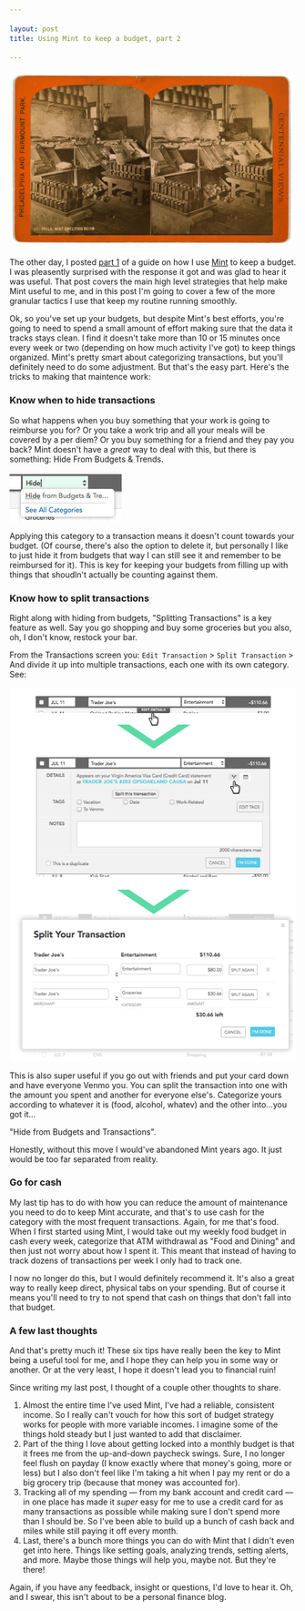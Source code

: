 ```yaml
---

layout: post
title: Using Mint to keep a budget, part 2

---
```

<a title="Philadelphia Mint smelting room (Library of Congress)" href="https://www.loc.gov/resource/ppmsca.09415/"><img class="framed" src="/img/2015/minty-fresh-2/smelting-room.jpg" alt="Philadelphia Mint smelting room (Library of Congress)"></a>

The other day, I posted [part 1](/minty-fresh) of a guide on how I use [Mint](http://mint.com) to keep a budget. I was pleasently surprised with the response it got and was glad to hear it was useful. That post covers the main high level strategies that help make Mint useful to me, and in this post I'm going to cover a few of the more granular tactics I use that keep my routine running smoothly. 
 
<!--more-->

Ok, so you've set up your budgets, but despite Mint's best efforts, you're going to need to spend a small amount of effort making sure that the data it tracks stays clean. I find it doesn't take more than 10 or 15 minutes once every week or two (depending on how much activity I've got) to keep things organized. Mint's pretty smart about categorizing transactions, but you'll definitely need to do some adjustment. But that's the easy part. Here's the tricks to making that maintence work:

### Know when to hide transactions
So what happens when you buy something that your work is going to reimburse you for? Or you take a work trip and all your meals will be covered by a per diem? Or you buy something for a friend and they pay you back? Mint doesn't have a *great* way to deal with this, but there is something: Hide From Budgets & Trends. 

![Hide Transactions](/img/2015/minty-fresh-2/hide.png)

Applying this category to a transaction means it doesn't count towards your budget. (Of course, there's also the option to delete it, but personally I like to just hide it from budgets that way I can still see it and remember to be reimbursed for it). This is key for keeping your budgets from filling up with things that shoudln't actually be counting against them.

### Know how to split transactions
Right along with hiding from budgets, "Splitting Transactions" is a key feature as well. Say you go shopping and buy some groceries but you also, oh, I don't know, restock your bar.

From the Transactions screen you: `Edit Transaction` > `Split Transaction` > And divide it up into multiple transactions, each one with its own category. See:

![Split Transactions](/img/2015/minty-fresh-2/split.png)

This is also super useful if you go out with friends and put your card down and have everyone Venmo you. You can split the transaction into one with the amount you spent and another for everyone else's. Categorize yours according to whatever it is (food, alcohol, whatev) and the other into...you got it...

"Hide from Budgets and Transactions".

Honestly, without this move I would've abandoned Mint years ago. It just would be too far separated from reality.

### Go for cash
My last tip has to do with how you can reduce the amount of maintenance you need to do to keep Mint accurate, and that's to use cash for the category with the most frequent transactions. Again, for me that's food. When I first started using Mint, I would take out my weekly food budget in cash every week, categorize that ATM withdrawal as "Food and Dining" and then just not worry about how I spent it. This meant that instead of having to track dozens of transactions per week I only had to track one. 

I now no longer do this, but I would definitely recommend it. It's also a great way to really keep direct, physical tabs on your spending. But of course it means you'll need to try to not spend that cash on things that don't fall into that budget. 

### A few last thoughts
And that's pretty much it! These six tips have really been the key to Mint being a useful tool for me, and I hope they can help you in some way or another. Or at the very least, I hope it doesn't lead you to financial ruin!

Since writing my last post, I thought of a couple other thoughts to share.

1. Almost the entire time I've used Mint, I've had a reliable, consistent income. So I really can't vouch for how this sort of budget strategy works for people with more variable incomes. I imagine some of the things hold steady but I just wanted to add that disclaimer.
2. Part of the thing I love about getting locked into a monthly budget is that it frees me from the up-and-down paycheck swings. Sure, I no longer feel flush on payday (I know exactly where that money's going, more or less) but I also don't feel like I'm taking a hit when I pay my rent or do a big grocery trip (because that money was accounted for). 
3. Tracking all of my spending — from my bank account and credit card — in one place has made it *super* easy for me to use a credit card for as many transactions as possible while making sure I don't spend more than I should be. So I've been able to build up a bunch of cash back and miles while still paying it off every month. 
4. Last, there's a bunch more things you can do with Mint that I didn't even get into here. Things like setting goals, analyzing trends, setting alerts, and more. Maybe those things will help you, maybe not. But they're there!

Again, if you have any feedback, insight or questions, I'd love to hear it. Oh, and I swear, this isn't about to be a personal finance blog.